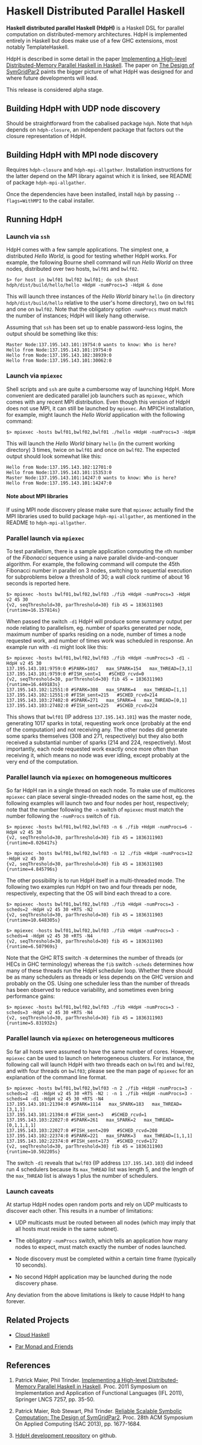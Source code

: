 Haskell Distributed Parallel Haskell
====================================

**Haskell distributed parallel Haskell (HdpH)** is a Haskell DSL for
parallel computation on distributed-memory architectures. HdpH is
implemented entirely in Haskell but does make use of a few GHC extensions,
most notably TemplateHaskell.

HdpH is described in some detail in the paper [Implementing a High-level Distributed-Memory Parallel Haskell in Haskell](http://www.macs.hw.ac.uk/~pm175/papers/Maier_Trinder_IFL2011_XT.pdf).
The paper on [The Design of SymGridPar2](http://www.macs.hw.ac.uk/~pm175/papers/Maier_Stewart_Trinder_SAC2013.pdf) paints the bigger picture of what HdpH was designed for and where future developments will lead.

This release is considered alpha stage.


Building HdpH with UDP node discovery
-------------------------------------

Should be straightforward from the cabalised package `hdph`.
Note that `hdph` depends on `hdph-closure`, an independent package that
factors out the closure representation of HdpH.


Building HdpH with MPI node discovery
-------------------------------------

Requires `hdph-closure` and `hdph-mpi-allgather`. Installation instructions
for the latter depend on the MPI library against which it is linked, see
README of package `hdph-mpi-allgather`.

Once the dependencies have been installed, install `hdph` by passing
`--flags=WithMPI` to the cabal installer.


Running HdpH
------------

### Launch via `ssh`

HdpH comes with a few sample applications. The simplest one,
a distributed _Hello World_, is good for testing whether HdpH works.
For example, the following Bourne shell command will run _Hello World_
on three nodes, distributed over two hosts, `bwlf01` and `bwlf02`.

    $> for host in bwlf01 bwlf02 bwlf01; do ssh $host hdph/dist/build/hello/hello +HdpH -numProcs=3 -HdpH & done

This will launch three instances of the _Hello World_ binary `hello` (in
directory `hdph/dist/build/hello` relative to the user's home directory),
two on `bwlf01` and one on `bwlf02`.
Note that the obligatory option `-numProcs` must match the number of instances;
HdpH will likely hang otherwise.

Assuming that `ssh` has been set up to enable password-less logins, the output
should be something like this:

    Master Node:137.195.143.101:19754:0 wants to know: Who is here?
    Hello from Node:137.195.143.101:19754:0
    Hello from Node:137.195.143.102:38939:0
    Hello from Node:137.195.143.101:30062:0


### Launch via `mpiexec`

Shell scripts and `ssh` are quite a cumbersome way of launching HdpH.
More convenient are dedicated parallel job launchers such as `mpiexec`,
which comes with any recent MPI distribution.
Even though this version of HdpH does not use MPI, it can still be launched
by `mpiexec`.
An MPICH installation, for example, might launch the _Hello World_ application
with the following command:

    $> mpiexec -hosts bwlf01,bwlf02,bwlf01 ./hello +HdpH -numProcs=3 -HdpH

This will launch the _Hello World_ binary `hello` (in the current working
directory) 3 times, twice on `bwlf01` and once on `bwlf02`.
The expected output should look somewhat like this:

    Hello from Node:137.195.143.102:12701:0
    Hello from Node:137.195.143.101:15353:0
    Master Node:137.195.143.101:14247:0 wants to know: Who is here?
    Hello from Node:137.195.143.101:14247:0

#### Note about MPI libraries

If using MPI node discovery please make sure that `mpiexec` actually find
the MPI libraries used to build package `hdph-mpi-allgather`, as mentioned
in the README to `hdph-mpi-allgather`.


### Parallel launch via `mpiexec`

To test parallelism, there is a sample application computing the `n`th number
of the _Fibonacci_ sequence using a naive parallel divide-and-conquer algorithm.
For example, the following command will compute the 45th Fibonacci number in
parallel on 3 nodes, switching to sequential execution for subproblems below
a threshold of 30; a wall clock runtime of about 16 seconds is reported here.

    $> mpiexec -hosts bwlf01,bwlf02,bwlf03 ./fib +HdpH -numProcs=3 -HdpH v2 45 30
    {v2, seqThreshold=30, parThreshold=30} fib 45 = 1836311903 {runtime=16.157814s}

When passed the switch `-d1` HdpH will produce some summary output per
node relating to parallelism, eg. number of sparks generated per node,
maximum number of sparks residing on a node, number of times a node
requested work, and number of times work was scheduled in response.
An example run with `-d1` might look like this:

    $> mpiexec -hosts bwlf01,bwlf02,bwlf03 ./fib +HdpH -numProcs=3 -d1 -HdpH v2 45 30
    137.195.143.101:9759:0 #SPARK=1017   max_SPARK=154   max_THREAD=[3,1]
    137.195.143.101:9759:0 #FISH_sent=1   #SCHED_rcvd=0
    {v2, seqThreshold=30, parThreshold=30} fib 45 = 1836311903 {runtime=16.449183s}
    137.195.143.102:12551:0 #SPARK=308   max_SPARK=4   max_THREAD=[1,1]
    137.195.143.102:12551:0 #FISH_sent=215   #SCHED_rcvd=214
    137.195.143.103:27402:0 #SPARK=271   max_SPARK=4   max_THREAD=[0,1]
    137.195.143.103:27402:0 #FISH_sent=225   #SCHED_rcvd=224

This shows that `bwlf01` (IP address `137.195.143.101`) was the master node,
generating 1017 sparks in total, requesting work once (probably at the end
of the computation) and not receiving any.
The other nodes did generate some sparks themselves (308 and 271, respectively)
but they also both received a substantial number of sparks (214 and 224,
respectively).
Most importantly, each node requested work exactly once more often than
receiving it, which means no node was ever idling, except probably at the
very end of the computation.


### Parallel launch via `mpiexec` on homogeneous multicores

So far HdpH ran in a single thread on each node.
To make use of multicores `mpiexec` can place several single-threaded nodes
on the same host, eg. the following examples will launch two and four nodes per
host, respectively; note that the number following the `-n` switch of `mpiexec`
must match the number following the `-numProcs` switch of `fib`.

    $> mpiexec -hosts bwlf01,bwlf02,bwlf03 -n 6 ./fib +HdpH -numProcs=6 -HdpH v2 45 30
    {v2, seqThreshold=30, parThreshold=30} fib 45 = 1836311903 {runtime=8.026417s}

    $> mpiexec -hosts bwlf01,bwlf02,bwlf03 -n 12 ./fib +HdpH -numProcs=12 -HdpH v2 45 30
    {v2, seqThreshold=30, parThreshold=30} fib 45 = 1836311903 {runtime=4.845796s}

The other possibility is to run HdpH itself in a multi-threaded mode.
The following two examples run HdpH on two and four threads per node,
respectively, expecting that the OS will bind each thread to a core.

    $> mpiexec -hosts bwlf01,bwlf02,bwlf03 ./fib +HdpH -numProcs=3 -scheds=2 -HdpH v2 45 30 +RTS -N2
    {v2, seqThreshold=30, parThreshold=30} fib 45 = 1836311903 {runtime=10.648305s}

    $> mpiexec -hosts bwlf01,bwlf02,bwlf03 ./fib +HdpH -numProcs=3 -scheds=4 -HdpH v2 45 30 +RTS -N4
    {v2, seqThreshold=30, parThreshold=30} fib 45 = 1836311903 {runtime=6.507969s}

Note that the GHC RTS switch `-N` determines the number of threads (or
HECs in GHC terminology) whereas the `fib` switch `-scheds` determines
how many of these threads run the HdpH scheduler loop. Whether there should
be as many schedulers as threads or less depends on the GHC version and
probably on the OS. Using one scheduler less than the number of threads
has been observed to reduce variability, and sometimes even bring
performance gains:

    $> mpiexec -hosts bwlf01,bwlf02,bwlf03 ./fib +HdpH -numProcs=3 -scheds=3 -HdpH v2 45 30 +RTS -N4
    {v2, seqThreshold=30, parThreshold=30} fib 45 = 1836311903 {runtime=5.831932s}


### Parallel launch via `mpiexec` on heterogeneous multicores

So far all hosts were assumed to have the same number of cores.
However, `mpiexec` can be used to launch on heterogeneous clusters.
For instance, the following call will launch HdpH with two threads each on
`bwlf01` and `bwlf02`, and with four threads on `bwlf03`; please see the man
page of `mpiexec` for an explanation of the command line format.

    $> mpiexec -hosts bwlf01,bwlf02,bwlf03 -n 2 ./fib +HdpH -numProcs=3 -scheds=2 -d1 -HdpH v2 45 30 +RTS -N2 : -n 1 ./fib +HdpH -numProcs=3 -scheds=4 -d1 -HdpH v2 45 30 +RTS -N4
    137.195.143.101:21394:0 #SPARK=1114   max_SPARK=183   max_THREAD=[3,1,1]
    137.195.143.101:21394:0 #FISH_sent=3   #SCHED_rcvd=1
    137.195.143.103:22027:0 #SPARK=261   max_SPARK=2   max_THREAD=[0,1,1,1,1]
    137.195.143.103:22027:0 #FISH_sent=209   #SCHED_rcvd=208
    137.195.143.102:22374:0 #SPARK=221   max_SPARK=3   max_THREAD=[1,1,1]
    137.195.143.102:22374:0 #FISH_sent=173   #SCHED_rcvd=172
    {v2, seqThreshold=30, parThreshold=30} fib 45 = 1836311903 {runtime=10.502205s}

The switch `-d1` reveals that `bwlf03` (IP address `137.195.143.103`) did
indeed run 4 schedulers because its `max_THREAD` list was length 5, and
the length of the `max_THREAD` list is always 1 plus the number of schedulers.


### Launch caveats

At startup HdpH nodes open random ports and rely on UDP multicasts to discover
each other. This results in a number of limitations:

+ UDP multicasts must be routed between all nodes (which may imply that all
  hosts must reside in the same subnet).

+ The obligatory `-numProcs` switch, which tells an application how many
  nodes to expect, must match exactly the number of nodes launched.

+ Node discovery must be completed within a certain time frame (typically 10
  seconds).

+ No second HdpH application may be launched during the node discovery phase.

Any deviation from the above limitations is likely to cause HdpH to hang
forever.


Related Projects
----------------

* [Cloud Haskell](http://haskell-distributed.github.com)

* [Par Monad and Friends](https://github.com/simonmar/monad-par)


References
----------

1.  Patrick Maier, Phil Trinder.
    [Implementing a High-level Distributed-Memory Parallel Haskell in Haskell](http://www.macs.hw.ac.uk/~pm175/papers/Maier_Trinder_IFL2011_XT.pdf).
    Proc. 2011 Symposium on Implementation and Application of Functional Languages (IFL 2011), Springer LNCS 7257, pp. 35-50.

2.  Patrick Maier, Rob Stewart, Phil Trinder.
    [Reliable Scalable Symbolic Computation: The Design of SymGridPar2](http://www.macs.hw.ac.uk/~pm175/papers/Maier_Stewart_Trinder_SAC2013.pdf).
    Proc. 28th ACM Symposium On Applied Computing (SAC 2013), pp. 1677-1684.

3.  [HdpH development repository](https://github.com/PatrickMaier/HdpH) on github.
